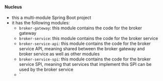 #### Nucleus

- this a multi-module Spring Boot project
- it has the following modules:
  - `broker-gateway`: this module contains the code for the broker gateway
  - `broker-service`: this module contains the code for the broker service
  - `broker-service-api`: this module contains the code for the broker service API, meaning shared between the broker gateway and broker service as well as other modules
  - `broker-service-spi`: this module contains the code for the broker service SPI, meaning that services that implement this SPI can be used by the broker service
  - `
